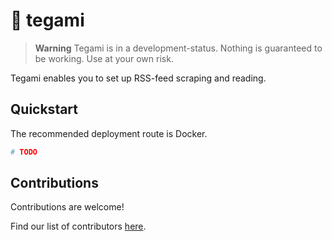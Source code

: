 # 💌 tegami

> **Warning** Tegami is in a development-status. Nothing is guaranteed to be working. Use at your own risk.

Tegami enables you to set up RSS-feed scraping and reading.

## Quickstart

The recommended deployment route is Docker.

```yaml
# TODO
```

## Contributions

Contributions are welcome! 

Find our list of contributors [here](https://github.com/jakehwll/tegami/graphs/contributors).